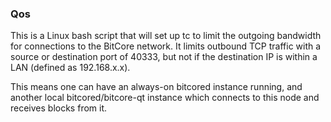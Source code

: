 ### Qos ###

This is a Linux bash script that will set up tc to limit the outgoing bandwidth for connections to the BitCore network. It limits outbound TCP traffic with a source or destination port of 40333, but not if the destination IP is within a LAN (defined as 192.168.x.x).

This means one can have an always-on bitcored instance running, and another local bitcored/bitcore-qt instance which connects to this node and receives blocks from it.
